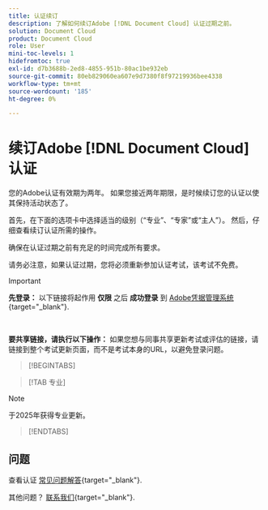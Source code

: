 ```yaml
---
title: 认证续订
description: 了解如何续订Adobe [!DNL Document Cloud] 认证过期之前。
solution: Document Cloud
product: Document Cloud
role: User
mini-toc-levels: 1
hidefromtoc: true
exl-id: d7b3688b-2ed8-4855-951b-80ac1be932eb
source-git-commit: 80eb829060ea607e9d7380f8f97219936bee4338
workflow-type: tm+mt
source-wordcount: '185'
ht-degree: 0%

---
```


# 续订Adobe [!DNL Document Cloud] 认证

您的Adobe认证有效期为两年。 如果您接近两年期限，是时候续订您的认证以使其保持活动状态了。

首先，在下面的选项卡中选择适当的级别（“专业”、“专家”或“主人”）。 然后，仔细查看续订认证所需的操作。

确保在认证过期之前有充足的时间完成所有要求。

请务必注意，如果认证过期，您将必须重新参加认证考试，该考试不免费。

>[!IMPORTANT]
>
>**先登录：** 以下链接将起作用 **仅限** 之后 **成功登录** 到 [Adobe凭据管理系统](https://www.certmetrics.com/adobe){target="_blank"}.
>
><br>
>
>**要共享链接，请执行以下操作：** 如果您想与同事共享更新考试或评估的链接，请链接到整个考试更新页面，而不是考试本身的URL，以避免登录问题。

>[!BEGINTABS]

>[!TAB 专业]

>[!NOTE]
>
>于2025年获得专业更新。

>[!ENDTABS]

## 问题

查看认证 [常见问题解答](https://experienceleague.adobe.com/docs/certification/certification/faq.html){target="_blank"}.

其他问题？ [联系我们](mailto:certif@adobe.com){target="_blank"}.
